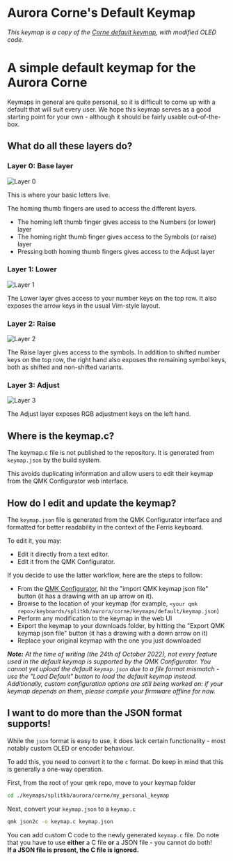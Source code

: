 # Aurora Corne's Default Keymap

_This keymap is a copy of the [Corne default keymap](https://github.com/qmk/qmk_firmware/tree/master/keyboards/crkbd/keymaps/default), with modified OLED code._

# A simple default keymap for the Aurora Corne

Keymaps in general are quite personal, so it is difficult to come up with a default that will suit every user. We hope this keymap serves as a good starting point for your own - although it should be fairly usable out-of-the-box.

## What do all these layers do?

### Layer 0: Base layer

![Layer 0](https://raw.githubusercontent.com/splitkb/qmk_firmware/assets/aurora/corne/keymaps/default/layer0.png)

This is where your basic letters live.

The homing thumb fingers are used to access the different layers.

-   The homing left thumb finger gives access to the Numbers (or lower) layer
-   The homing right thumb finger gives access to the Symbols (or raise) layer
-   Pressing both homing thumb fingers gives access to the Adjust layer

### Layer 1: Lower

![Layer 1](https://raw.githubusercontent.com/splitkb/qmk_firmware/assets/aurora/corne/keymaps/default/layer1.png)

The Lower layer gives access to your number keys on the top row. It also exposes the arrow keys in the usual Vim-style layout.

### Layer 2: Raise

![Layer 2](https://raw.githubusercontent.com/splitkb/qmk_firmware/assets/aurora/corne/keymaps/default/layer2.png)

The Raise layer gives access to the symbols. In addition to shifted number keys on the top row, the right hand also exposes the remaining symbol keys, both as shifted and non-shifted variants.

### Layer 3: Adjust

![Layer 3](https://raw.githubusercontent.com/splitkb/qmk_firmware/assets/aurora/corne/keymaps/default/layer3.png)

The Adjust layer exposes RGB adjustment keys on the left hand.

## Where is the keymap.c?

The keymap.c file is not published to the repository. It is generated from `keymap.json` by the build system.

This avoids duplicating information and allow users to edit their keymap from the QMK Configurator web interface.

## How do I edit and update the keymap?

The `keymap.json` file is generated from the QMK Configurator interface and formatted for better readability in the context of the Ferris keyboard.

To edit it, you may:

-   Edit it directly from a text editor.
-   Edit it from the QMK Configurator.

If you decide to use the latter workflow, here are the steps to follow:

-   From the [QMK Configurator](https://config.qmk.fm/#/splitkb/aurora/corne/rev1/LAYOUT_split_3x5_2), hit the "import QMK keymap json file" button (it has a drawing with an up arrow on it).
-   Browse to the location of your keymap (for example, `<your qmk repo>/keyboards/splitkb/aurora/corne/keymaps/default/keymap.json`)
-   Perform any modification to the keymap in the web UI
-   Export the keymap to your downloads folder, by hitting the "Export QMK keymap json file" button (it has a drawing with a down arrow on it)
-   Replace your original keymap with the one you just downloaded

_**Note:** At the time of writing (the 24th of October 2022), not every feature used in the default keymap is supported by the QMK Configurator. You cannot yet upload the default `keymap.json` due to a file format mismatch - use the "Load Default" button to load the default keymap instead. Additionally, custom configuration options are still being worked on: if your keymap depends on them, please compile your firmware offline for now._

## I want to do more than the JSON format supports!

While the `json` format is easy to use, it does lack certain functionality - most notably custom OLED or encoder behaviour.

To add this, you need to convert it to the `c` format. Do keep in mind that this is generally a one-way operation.

First, from the root of your qmk repo, move to your keymap folder

```bash
cd ./keymaps/splitkb/aurora/corne/my_personal_keymap
```

Next, convert your `keymap.json` to a `keymap.c`

```bash
qmk json2c -o keymap.c keymap.json
```

You can add custom C code to the newly generated `keymap.c` file. Do note that you have to use **either** a C file **or** a JSON file - you cannot do both!  
**If a JSON file is present, the C file is ignored.**
